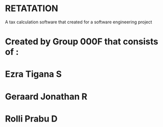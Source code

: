 # RETATATION
A tax calculation software that created for a software engineering project

# Created by Group 000F that consists of :
#  Ezra Tigana S
#  Geraard Jonathan R
#  Rolli Prabu D
